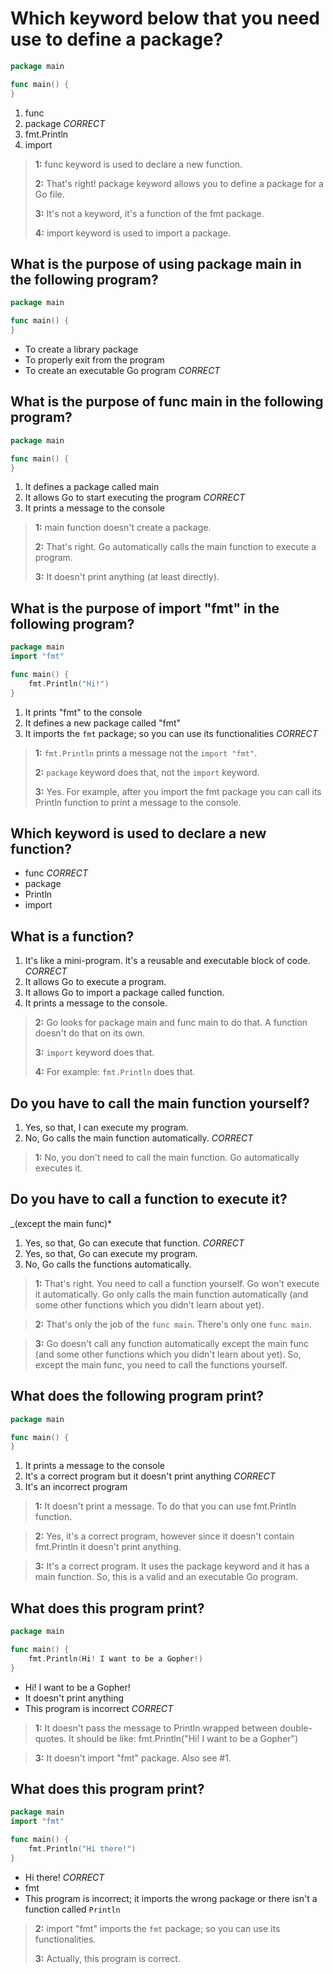 # Which keyword below that you need use to define a package?

```go
package main

func main() {
}
```

1. func
2. package *CORRECT*
3. fmt.Println
4. import

> **1:** func keyword is used to declare a new function.
>
>
> **2:** That's right! package keyword allows you to define a package for a Go file.
>
>
> **3:** It's not a keyword, it's a function of the fmt package.
>
>
> **4:** import keyword is used to import a package.
>
>

## What is the purpose of using package main in the following program?

```go
package main

func main() {
}
```

* To create a library package
* To properly exit from the program
* To create an executable Go program *CORRECT*

## What is the purpose of func main in the following program?

```go
package main

func main() {
}
```

1. It defines a package called main
2. It allows Go to start executing the program *CORRECT*
3. It prints a message to the console

> **1:** main function doesn't create a package.
>
>
> **2:** That's right. Go automatically calls the main function to execute a program.
>
>
> **3:** It doesn't print anything (at least directly).
>
>

## What is the purpose of import "fmt" in the following program?

```go
package main
import "fmt"

func main() {
    fmt.Println("Hi!")
}
```

1. It prints "fmt" to the console
2. It defines a new package called "fmt"
3. It imports the `fmt` package; so you can use its functionalities *CORRECT*

> **1:** `fmt.Println` prints a message not the `import "fmt"`.
>
>
> **2:** `package` keyword does that, not the `import` keyword.
>
>
> **3:** Yes. For example, after you import the fmt package you can call its Println function to print a message to the console.
>
>

## Which keyword is used to declare a new function?

* func *CORRECT*
* package
* Println
* import

## What is a function?

1. It's like a mini-program. It's a reusable and executable block of code. *CORRECT*
2. It allows Go to execute a program.
3. It allows Go to import a package called function.
4. It prints a message to the console.

> **2:** Go looks for package main and func main to do that. A function doesn't do that on its own.
>
>
> **3:** `import` keyword does that.
>
>
> **4:** For example: `fmt.Println` does that.
>
>

## Do you have to call the main function yourself?

1. Yes, so that, I can execute my program.
2. No, Go calls the main function automatically. *CORRECT*

> **1:** No, you don't need to call the main function. Go automatically executes it.
>
>

## Do you have to call a function to execute it?

_(except the main func)*

1. Yes, so that, Go can execute that function. *CORRECT*
2. Yes, so that, Go can execute my program.
3. No, Go calls the functions automatically.

> **1:** That's right. You need to call a function yourself. Go won't execute it automatically. Go only calls the main function automatically (and some other functions which you didn't learn about yet).
>
>

> **2:** That's only the job of the `func main`. There's only one `func main`.
>
>

> **3:** Go doesn't call any function automatically except the main func (and some other functions which you didn't learn about yet). So, except the main func, you need to call the functions yourself.
>

## What does the following program print?

```go
package main

func main() {
}
```

1. It prints a message to the console
2. It's a correct program but it doesn't print anything *CORRECT*
3. It's an incorrect program

> **1:** It doesn't print a message. To do that you can use fmt.Println function.
>
>

> **2:** Yes, it's a correct program, however since it doesn't contain fmt.Println it doesn't print anything.
>
>

> **3:** It's a correct program. It uses the package keyword and it has a main function. So, this is a valid and an executable Go program.
>
>

## What does this program print?

```go
package main

func main() {
    fmt.Println(Hi! I want to be a Gopher!)
}
```

* Hi! I want to be a Gopher!
* It doesn't print anything
* This program is incorrect *CORRECT*

> **1:** It doesn't pass the message to Println wrapped between double-quotes. It should be like: fmt.Println("Hi! I want to be a Gopher")
>
>

> **3:** It doesn't import "fmt" package. Also see #1.
>
>

## What does this program print?

```go
package main
import "fmt"

func main() {
    fmt.Println("Hi there!")
}
```

* Hi there! *CORRECT*
* fmt
* This program is incorrect; it imports the wrong package or there isn't a function called `Println`

> **2:** import "fmt" imports the `fmt` package; so you can use its functionalities.
>
>
> **3:** Actually, this program is correct.
>
>